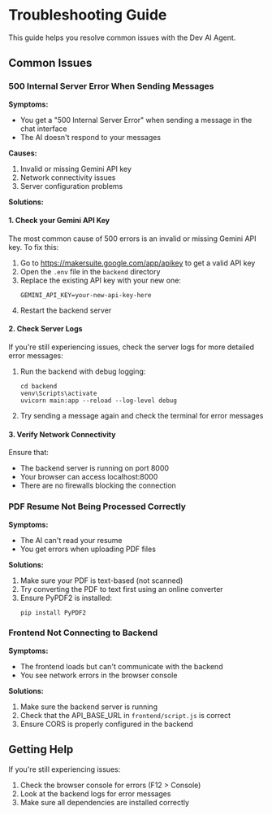 # Troubleshooting Guide

This guide helps you resolve common issues with the Dev AI Agent.

## Common Issues

### 500 Internal Server Error When Sending Messages

**Symptoms:**
- You get a "500 Internal Server Error" when sending a message in the chat interface
- The AI doesn't respond to your messages

**Causes:**
1. Invalid or missing Gemini API key
2. Network connectivity issues
3. Server configuration problems

**Solutions:**

#### 1. Check your Gemini API Key

The most common cause of 500 errors is an invalid or missing Gemini API key. To fix this:

1. Go to https://makersuite.google.com/app/apikey to get a valid API key
2. Open the `.env` file in the `backend` directory
3. Replace the existing API key with your new one:
   ```
   GEMINI_API_KEY=your-new-api-key-here
   ```
4. Restart the backend server

#### 2. Check Server Logs

If you're still experiencing issues, check the server logs for more detailed error messages:

1. Run the backend with debug logging:
   ```
   cd backend
   venv\Scripts\activate
   uvicorn main:app --reload --log-level debug
   ```
2. Try sending a message again and check the terminal for error messages

#### 3. Verify Network Connectivity

Ensure that:
- The backend server is running on port 8000
- Your browser can access localhost:8000
- There are no firewalls blocking the connection

### PDF Resume Not Being Processed Correctly

**Symptoms:**
- The AI can't read your resume
- You get errors when uploading PDF files

**Solutions:**

1. Make sure your PDF is text-based (not scanned)
2. Try converting the PDF to text first using an online converter
3. Ensure PyPDF2 is installed:
   ```
   pip install PyPDF2
   ```

### Frontend Not Connecting to Backend

**Symptoms:**
- The frontend loads but can't communicate with the backend
- You see network errors in the browser console

**Solutions:**

1. Make sure the backend server is running
2. Check that the API_BASE_URL in `frontend/script.js` is correct
3. Ensure CORS is properly configured in the backend

## Getting Help

If you're still experiencing issues:

1. Check the browser console for errors (F12 > Console)
2. Look at the backend logs for error messages
3. Make sure all dependencies are installed correctly
